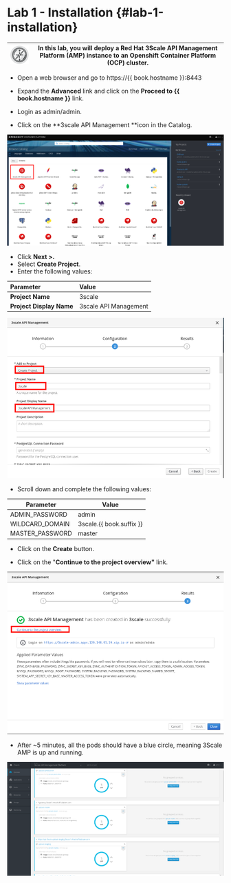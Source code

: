 # Lab 1 - Installation {#lab-1-installation}

| ![RH\_Icon\_Compass\_Button.png](images/image26.png) | In this lab, you will deploy a Red Hat 3Scale API Management Platform \(AMP\) instance to an Openshift Container Platform \(OCP\) cluster. |
| --- | --- |


* Open a web browser and go to https://{{ book.hostname }}:8443 
* Expand the **Advanced** link and click on the **Proceed to {{ book.hostname }}** link.

* Login as admin/admin.
* Click on the **3scale API Management **icon in the Catalog.

![](/assets/3scale-openshift-catalog.png)

* Click **Next &gt;.**
* Select **Create Project**.
* Enter the following values:

| Parameter | Value |
| :--- | :--- |
| **Project Name** | 3scale |
| **Project Display Name** | 3scale API Management |

![](/assets/create-3scale-project.png)

* Scroll down and complete the following values:

| Parameter | Value |
| --- | --- |
| ADMIN\_PASSWORD | admin |
| WILDCARD\_DOMAIN | 3scale.{{ book.suffix }} |
| MASTER\_PASSWORD | master |

* Click on the **Create** button.

* Click on the "**Continue to the project overview"** link.

![](/assets/3scale-project-created.png)

* After ~5 minutes, all the pods should have a blue circle, meaning 3Scale AMP is up and running.

![](images/image188.png)

